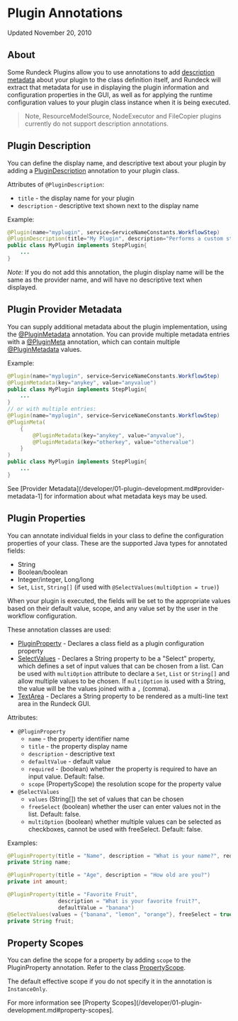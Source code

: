 # Plugin Annotations

Updated November 20, 2010

## About

Some Rundeck Plugins allow you to use annotations to add
[description metadata](/developer/01-plugin-development.md#plugin-descriptions)
about your plugin to the class
definition itself, and Rundeck will extract that metadata for use in
displaying the plugin information and configuration properties in the GUI, as
well as for applying the runtime configuration values to your plugin class
instance when it is being executed.

> Note, ResourceModelSource, NodeExecutor and FileCopier plugins currently do not support description annotations.

## Plugin Description

You can define the display name, and descriptive text about your plugin by adding a
[PluginDescription](${javadocbase}/com/dtolabs/rundeck/plugins/descriptions/PluginDescription.html) annotation to your plugin class.

Attributes of `@PluginDescription`:

- `title` - the display name for your plugin
- `description` - descriptive text shown next to the display name

Example:

```java
@Plugin(name="myplugin", service=ServiceNameConstants.WorkflowStep)
@PluginDescription(title="My Plugin", description="Performs a custom step")
public class MyPlugin implements StepPlugin{
    ...
}
```

_Note:_ If you do not add this annotation, the plugin display name will be the same as the provider name, and will have
no descriptive text when displayed.

## Plugin Provider Metadata

You can supply additional metadata about the plugin implementation, using the
[\@PluginMetadata][] annotation.
You can provide multiple metadata entries with a [\@PluginMeta](${javadocbase}/com/dtolabs/rundeck/plugins/descriptions/PluginMeta.html)
annotation, which can contain multiple [\@PluginMetadata][] values.

Example:

```java
@Plugin(name="myplugin", service=ServiceNameConstants.WorkflowStep)
@PluginMetadata(key="anykey", value="anyvalue")
public class MyPlugin implements StepPlugin{
    ...
}
// or with multiple entries:
@Plugin(name="myplugin", service=ServiceNameConstants.WorkflowStep)
@PluginMeta(
    {
        @PluginMetadata(key="anykey", value="anyvalue"),
        @PluginMetadata(key="otherkey", value="othervalue")
    }
)
public class MyPlugin implements StepPlugin{
    ...
}
```

See [Provider Metadata](/developer/01-plugin-development.md#provider-metadata-1] for information about what metadata keys may be used.

[\@pluginmetadata]: ${javadocbase}/com/dtolabs/rundeck/plugins/descriptions/PluginMetadata.html

## Plugin Properties

You can annotate individual fields in your class to define the configuration
properties of your class. These are the supported Java types for annotated fields:

- String
- Boolean/boolean
- Integer/integer, Long/long
- `Set`, `List`, `String[]` (if used with `@SelectValues(multiOption = true)`)

When your plugin is executed, the fields will be set to the appropriate values
based on their default value, scope, and any value set by the user in the
workflow configuration.

These annotation classes are used:

- [PluginProperty](${javadocbase}/com/dtolabs/rundeck/plugins/descriptions/PluginProperty.html) - Declares a class field as a plugin configuration property
- [SelectValues](${javadocbase}/com/dtolabs/rundeck/plugins/descriptions/SelectValues.html) - Declares a String property to be a "Select" property, which defines a set of input values that can be chosen from a list. Can be used with `multiOption` attribute to declare a `Set`, `List` or `String[]` and allow multiple values to be chosen. If `multiOption` is used with a String, the value will be the values joined with a `,` (comma).
- [TextArea](${javadocbase}/com/dtolabs/rundeck/plugins/descriptions/TextArea.html) - Declares a String property to be rendered as a multi-line text area in the Rundeck GUI.

Attributes:

- `@PluginProperty`
  - `name` - the property identifier name
  - `title` - the property display name
  - `description` - descriptive text
  - `defaultValue` - default value
  - `required` - (boolean) whether the property is required to have an input value. Default: false.
  - `scope` (PropertyScope) the resolution scope for the property value
- `@SelectValues`
  - `values` (String[]) the set of values that can be chosen
  - `freeSelect` (boolean) whether the user can enter values not in the list. Default: false.
  - `multiOption` (boolean) whether multiple values can be selected as checkboxes, cannot be used with freeSelect. Default: false.

Examples:

```java
@PluginProperty(title = "Name", description = "What is your name?", required = true)
private String name;

@PluginProperty(title = "Age", description = "How old are you?")
private int amount;

@PluginProperty(title = "Favorite Fruit",
                description = "What is your favorite fruit?",
                defaultValue = "banana")
@SelectValues(values = {"banana", "lemon", "orange"}, freeSelect = true)
private String fruit;
```

## Property Scopes

You can define the scope for a property by adding `scope` to the PluginProperty annotation. Refer to the class [PropertyScope](${javadocbase}/com/dtolabs/rundeck/core/plugins/configuration/PropertyScope.html).

The default effective scope if you do not specify it in the annotation is `InstanceOnly`.

For more information see [Property Scopes](/developer/01-plugin-development.md#property-scopes].
